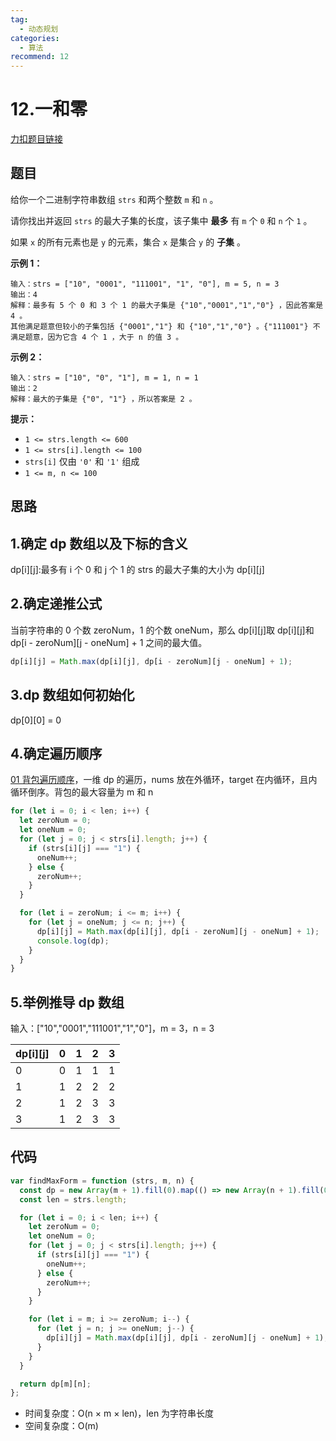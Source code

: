 ```yaml
---
tag:
  - 动态规划
categories:
  - 算法
recommend: 12
---
```


# 12.一和零

[力扣题目链接](https://leetcode.cn/problems/ones-and-zeroes/)

## 题目

给你一个二进制字符串数组 `strs` 和两个整数 `m` 和 `n` 。

请你找出并返回 `strs` 的最大子集的长度，该子集中 **最多** 有 `m` 个 `0` 和 `n` 个 `1` 。

如果 `x` 的所有元素也是 `y` 的元素，集合 `x` 是集合 `y` 的 **子集** 。

**示例 1：**

```
输入：strs = ["10", "0001", "111001", "1", "0"], m = 5, n = 3
输出：4
解释：最多有 5 个 0 和 3 个 1 的最大子集是 {"10","0001","1","0"} ，因此答案是 4 。
其他满足题意但较小的子集包括 {"0001","1"} 和 {"10","1","0"} 。{"111001"} 不满足题意，因为它含 4 个 1 ，大于 n 的值 3 。
```

**示例 2：**

```
输入：strs = ["10", "0", "1"], m = 1, n = 1
输出：2
解释：最大的子集是 {"0", "1"} ，所以答案是 2 。
```

**提示：**

- `1 <= strs.length <= 600`
- `1 <= strs[i].length <= 100`
- `strs[i]` 仅由 `'0'` 和 `'1'` 组成
- `1 <= m, n <= 100`

## 思路

## 1.确定 dp 数组以及下标的含义

dp\[i][j]:最多有 i 个 0 和 j 个 1 的 strs 的最大子集的大小为 dp\[i][j]

## 2.确定递推公式

当前字符串的 0 个数 zeroNum，1 的个数 oneNum，那么 dp\[i][j]取 dp\[i][j]和 dp\[i - zeroNum][j - oneNum] + 1 之间的最大值。

```js
dp[i][j] = Math.max(dp[i][j], dp[i - zeroNum][j - oneNum] + 1);
```

## 3.dp 数组如何初始化

dp\[0][0] = 0

## 4.确定遍历顺序

[01 背包遍历顺序](http://localhost:8080/blog/arithmetic/DP/linearArray.html)，一维 dp 的遍历，nums 放在外循环，target 在内循环，且内循环倒序。背包的最大容量为 m 和 n

```js
for (let i = 0; i < len; i++) {
  let zeroNum = 0;
  let oneNum = 0;
  for (let j = 0; j < strs[i].length; j++) {
    if (strs[i][j] === "1") {
      oneNum++;
    } else {
      zeroNum++;
    }
  }

  for (let i = zeroNum; i <= m; i++) {
    for (let j = oneNum; j <= n; j++) {
      dp[i][j] = Math.max(dp[i][j], dp[i - zeroNum][j - oneNum] + 1);
      console.log(dp);
    }
  }
}
```

## 5.举例推导 dp 数组

输入：["10","0001","111001","1","0"]，m = 3，n = 3

| dp\[i][j] | 0   | 1   | 2   | 3   |
| --------- | --- | --- | --- | --- |
| 0         | 0   | 1   | 1   | 1   |
| 1         | 1   | 2   | 2   | 2   |
| 2         | 1   | 2   | 3   | 3   |
| 3         | 1   | 2   | 3   | 3   |

## 代码

```js
var findMaxForm = function (strs, m, n) {
  const dp = new Array(m + 1).fill(0).map(() => new Array(n + 1).fill(0));
  const len = strs.length;

  for (let i = 0; i < len; i++) {
    let zeroNum = 0;
    let oneNum = 0;
    for (let j = 0; j < strs[i].length; j++) {
      if (strs[i][j] === "1") {
        oneNum++;
      } else {
        zeroNum++;
      }
    }

    for (let i = m; i >= zeroNum; i--) {
      for (let j = n; j >= oneNum; j--) {
        dp[i][j] = Math.max(dp[i][j], dp[i - zeroNum][j - oneNum] + 1);
      }
    }
  }

  return dp[m][n];
};
```

- 时间复杂度：O(n × m × len)，len 为字符串长度
- 空间复杂度：O(m)
